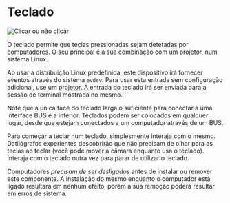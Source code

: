 # Teclado
![Clicar ou não clicar](block:oc2:keyboard)

O teclado permite que teclas pressionadas sejam detetadas por [computadores](computer.md). O seu principal é a sua combinação com um [projetor](projector.md), num sistema Linux.

Ao usar a distribuição Linux predefinida, este dispositivo irá fornecer eventos através do sistema `evdev`. Para usar esta entrada sem configuração adicional, use um [projetor](projector.md). A entrada do teclado irá ser enviada para a sessão de terminal mostrada no mesmo.

Note que a única face do teclado larga o suficiente para conectar a uma interface BUS é a inferior. Teclados podem ser colocados em qualquer lugar, desde que estejam conectados a um computador através de um BUS.

Para começar a teclar num teclado, simplesmente interaja com o mesmo. Datilógrafos experientes descobrirão que não precisam de olhar para as teclas ao teclar (você pode mover a câmara enquanto usa o teclado). Interaja com o teclado outra vez para parar de utilizar o teclado.

Computadores *precisam de ser desligados* antes de instalar ou remover este componente. A instalação do mesmo enquanto o computador está ligado resultará em nenhum efeito, porém a sua remoção poderá resultar em erros de sistema.
